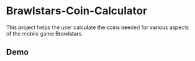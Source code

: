 # Brawlstars-Coin-Calculator
This project helps the user calculate the coins needed for various aspects of the mobile game Brawlstars.
## Demo
